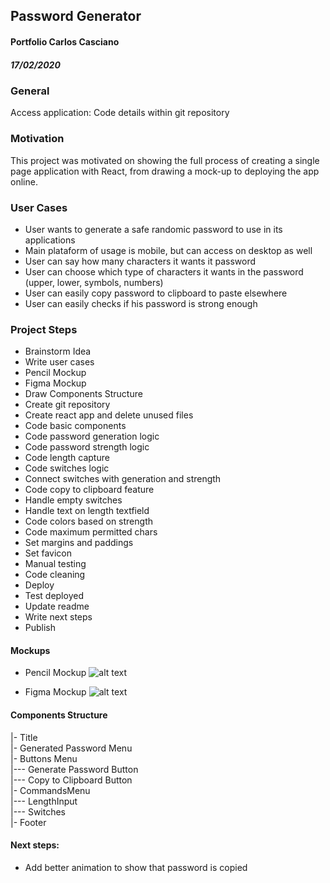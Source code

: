 ## Password Generator
#### Portfolio Carlos Casciano 
##### 17/02/2020


### General
Access application:
Code details within git repository

### Motivation

This project was motivated on showing the full process of creating a single page application with React, from drawing a mock-up to deploying the app online.


### User Cases

- User wants to generate a safe randomic password to use in its applications
- Main plataform of usage is mobile, but can access on desktop as well
- User can say how many characters it wants it password
- User can choose which type of characters it wants in the password (upper, lower, symbols, numbers)
- User can easily copy password to clipboard to paste elsewhere
- User can easily checks if his password is strong enough


### Project Steps

- Brainstorm Idea
- Write user cases
- Pencil Mockup
- Figma Mockup
- Draw Components Structure
- Create git repository
- Create react app and delete unused files
- Code basic components
- Code password generation logic
- Code password strength logic
- Code length capture
- Code switches logic
- Connect switches with generation and strength
- Code copy to clipboard feature
- Handle empty switches
- Handle text on length textfield
- Code colors based on strength
- Code maximum permitted chars
- Set margins and paddings
- Set favicon
- Manual testing
- Code cleaning
- Deploy
- Test deployed
- Update readme
- Write next steps
- Publish

#### Mockups

- Pencil Mockup
![alt text](https://i.imgur.com/XWqNURUm.jpg "Drawing Mockup")

- Figma Mockup
![alt text](https://i.imgur.com/hnb5zlDm.png "Drawing Mockup")



#### Components Structure
|- Title  
|- Generated Password Menu  
|- Buttons Menu  
|--- Generate Password Button  
|--- Copy to Clipboard Button  
|- CommandsMenu  
|--- LengthInput  
|--- Switches  
|- Footer  



#### Next steps:
-  Add better animation to show that password is copied